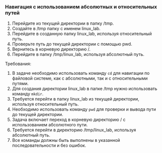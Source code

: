 
### Навигация с использованием абсолютных и относительных путей

1. Перейдите из текущей директории в папку /tmp.
2. Создайте в /tmp папку с именем linux_lab.
3. Перейдите в созданную папку linux_lab, используя относительный путь.
4. Проверьте путь до текущей директории с помощью pwd.
5. Вернитесь в корневую директорию /.
6. Перейдите в папку /tmp/linux_lab, используя абсолютный путь.

Требования:
1. В задаче необходимо использовать команду `cd` для навигации по файловой системе, как с абсолютными, так и с относительными путями.
2. Для создания директории linux_lab в папке /tmp нужно использовать команду `mkdir`.
3. Требуется перейти в папку linux_lab из текущей директории, используя относительный путь.
4. Необходимо использовать команду `pwd` для проверки и вывода пути до текущей директории.
5. Задача включает переход в корневую директорию / с использованием абсолютного пути.
6. Требуется перейти в директорию /tmp/linux_lab, используя абсолютный путь.
7. Все команды должны быть выполнены в указанной последовательности и без ошибок.
